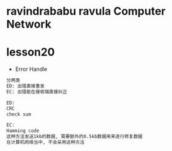 ravindrababu ravula Computer Network
====================================

# lesson20

* Error Handle

```txt
分两类
ED: 出错直接重发
EC: 出错能在接收端直接纠正

ED:
CRC
check sum

EC:
Hamming code
这种方法发送1kb的数据, 需要额外的0.5kb数据用来进行修复数据
在计算机网络当中, 不会采用这种方法
```
